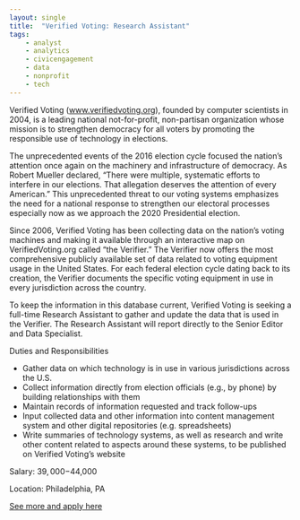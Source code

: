 ```yaml
---
layout: single
title:  "Verified Voting: Research Assistant"
tags: 
    - analyst
    - analytics
    - civicengagement
    - data
    - nonprofit
    - tech
---
```

Verified Voting (www.verifiedvoting.org), founded by computer scientists in 2004, is a leading national not-for-profit, non-partisan organization whose mission is to strengthen democracy for all voters by promoting the responsible use of technology in elections.

The unprecedented events of the 2016 election cycle focused the nation’s attention once again on the machinery and infrastructure of democracy. As Robert Mueller declared, “There were multiple, systematic efforts to interfere in our elections. That allegation deserves the attention of every American.” This unprecedented threat to our voting systems emphasizes the need for a national response to strengthen our electoral processes especially now as we approach the 2020 Presidential election.

Since 2006, Verified Voting has been collecting data on the nation’s voting machines and making it available through an interactive map on VerifiedVoting.org called “the Verifier.” The Verifier now offers the most comprehensive publicly available set of data related to voting equipment usage in the United States. For each federal election cycle dating back to its creation, the Verifier documents the specific voting equipment in use in every jurisdiction across the country.

To keep the information in this database current, Verified Voting is seeking a full-time Research Assistant to gather and update the data that is used in the Verifier. The Research Assistant will report directly to the Senior Editor and Data Specialist.


Duties and Responsibilities
* Gather data on which technology is in use in various jurisdictions across the U.S.
* Collect information directly from election officials (e.g., by phone) by building relationships with them
* Maintain records of information requested and track follow-ups
* Input collected data and other information into content management system and other digital repositories (e.g. spreadsheets)
* Write summaries of technology systems, as well as research and write other content related to aspects around these systems, to be published on Verified Voting’s website


Salary: $39,000-$44,000


Location: Philadelphia, PA


[See more and apply here](https://www.verifiedvoting.org/careers/research-assistant-position/)
